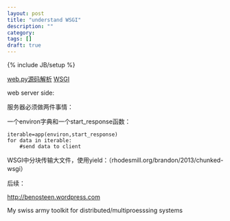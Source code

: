 ```yaml
---
layout: post
title: "understand WSGI"
description: ""
category: 
tags: []
draft: true
---
```

{% include JB/setup %}

[web.py源码解析](http://www.myexception.cn/perl-python/1351788.html)
[WSGI](http://ivory.idyll.org/articles/wsgi-intro/what-is-wsgi.html)

web server side:

服务器必须做两件事情：

一个environ字典和一个start_response函数：

    iterable=app(environ,start_response)
    for data in iterable:
        #send data to client
        
 
WSGI中分块传输大文件，使用yield：（rhodesmill.org/brandon/2013/chunked-wsgi）       

后续：

http://benosteen.wordpress.com

My swiss army toolkit for distributed/multiproesssing systems
        
        
       


